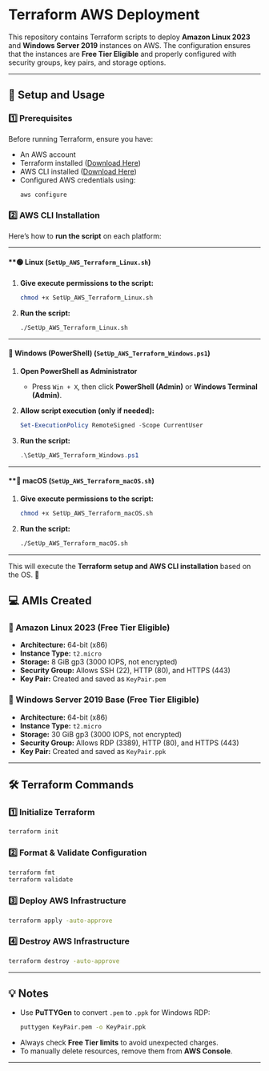 # Terraform AWS Deployment

This repository contains Terraform scripts to deploy **Amazon Linux 2023** and **Windows Server 2019** instances on AWS.
The configuration ensures that the instances are **Free Tier Eligible** and properly configured with security groups, key pairs, and storage options.

---

## 🚀 **Setup and Usage**
### **1️⃣ Prerequisites**
Before running Terraform, ensure you have:
- An AWS account
- Terraform installed ([Download Here](https://developer.hashicorp.com/terraform/downloads))
- AWS CLI installed ([Download Here](https://aws.amazon.com/cli/))
- Configured AWS credentials using:
  ```bash
  aws configure
  ```

### **2️⃣ AWS CLI Installation**

Here’s how to **run the script** on each platform:  

---

#### **🟢 Linux (`SetUp_AWS_Terraform_Linux.sh`)
1. **Give execute permissions to the script:**  
   ```bash
   chmod +x SetUp_AWS_Terraform_Linux.sh
   ```
2. **Run the script:**  
   ```bash
   ./SetUp_AWS_Terraform_Linux.sh
   ```

---

#### **🔵 Windows (PowerShell)** (`SetUp_AWS_Terraform_Windows.ps1`)
1. **Open PowerShell as Administrator**
   - Press `Win + X`, then click **PowerShell (Admin)** or **Windows Terminal (Admin)**.

2. **Allow script execution (only if needed):**  
   ```powershell
   Set-ExecutionPolicy RemoteSigned -Scope CurrentUser
   ```

3. **Run the script:**  
   ```powershell
   .\SetUp_AWS_Terraform_Windows.ps1
   ```

---


#### **🔴 macOS (`SetUp_AWS_Terraform_macOS.sh`)
1. **Give execute permissions to the script:**  
   ```bash
   chmod +x SetUp_AWS_Terraform_macOS.sh
   ```
2. **Run the script:**  
   ```bash
   ./SetUp_AWS_Terraform_macOS.sh
   ```

---

This will execute the **Terraform setup and AWS CLI installation** based on the OS. 🚀

## 💻 **AMIs Created**

### **🔹 Amazon Linux 2023 (Free Tier Eligible)**
- **Architecture:** 64-bit (x86)
- **Instance Type:** `t2.micro`
- **Storage:** 8 GiB gp3 (3000 IOPS, not encrypted)
- **Security Group:** Allows SSH (22), HTTP (80), and HTTPS (443)
- **Key Pair:** Created and saved as `KeyPair.pem`

### **🔹 Windows Server 2019 Base (Free Tier Eligible)**
- **Architecture:** 64-bit (x86)
- **Instance Type:** `t2.micro`
- **Storage:** 30 GiB gp3 (3000 IOPS, not encrypted)
- **Security Group:** Allows RDP (3389), HTTP (80), and HTTPS (443)
- **Key Pair:** Created and saved as `KeyPair.ppk`

---

## 🛠 **Terraform Commands**

### **1️⃣ Initialize Terraform**
```bash
terraform init
```

### **2️⃣ Format & Validate Configuration**
```bash
terraform fmt
terraform validate
```

### **3️⃣ Deploy AWS Infrastructure**
```bash
terraform apply -auto-approve
```

### **4️⃣ Destroy AWS Infrastructure**
```bash
terraform destroy -auto-approve
```

---

## 💡 **Notes**
- Use **PuTTYGen** to convert `.pem` to `.ppk` for Windows RDP:
  ```bash
  puttygen KeyPair.pem -o KeyPair.ppk
  ```
- Always check **Free Tier limits** to avoid unexpected charges.
- To manually delete resources, remove them from **AWS Console**.

---
